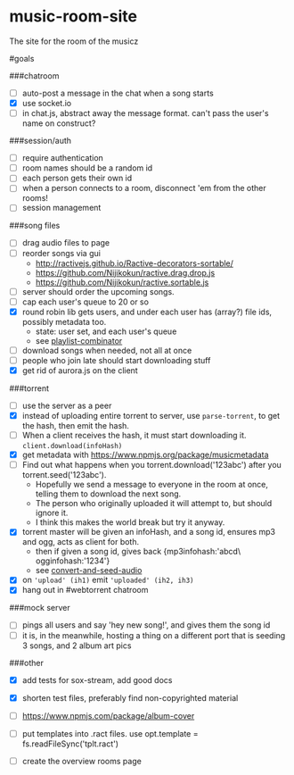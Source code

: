 # music-room-site
The site for the room of the musicz

#goals

###chatroom

- [ ] auto-post a message in the chat when a song starts
- [x] use socket.io
- [ ] in chat.js, abstract away the message format. can't pass the user's name on construct?

###session/auth

- [ ] require authentication
- [ ] room names should be a random id
- [ ] each person gets their own id
- [ ] when a person connects to a room, disconnect \'em from the other rooms!
- [ ] session management

###song files

- [ ] drag audio files to page
- [ ] reorder songs via gui
	- http://ractivejs.github.io/Ractive-decorators-sortable/
	- https://github.com/Nijikokun/ractive.drag.drop.js
	- https://github.com/Nijikokun/ractive.sortable.js
- [ ] server should order the upcoming songs.
- [ ] cap each user\'s queue to 20 or so
- [x] round robin lib gets users, and under each user has (array?) file ids, possibly metadata too.
	- state: user set, and each user\'s queue
	- see [playlist-combinator](https://github.com/ArtskyJ/playlist-combinator)
- [ ] download songs when needed, not all at once
- [ ] people who join late should start downloading stuff
- [x] get rid of aurora.js on the client

###torrent

- [ ] use the server as a peer
- [x] instead of uploading entire torrent to server, use `parse-torrent`, to get the hash, then emit the hash.
- [ ] When a client receives the hash, it must start downloading it. `client.download(infoHash)`
- [x] get metadata with https://www.npmjs.org/package/musicmetadata
- [ ] Find out what happens when you torrent.download(\'123abc\') after you torrent.seed(\'123abc\').
	- Hopefully we send a message to everyone in the room at once, telling them to download the next song.
	- The person who originally uploaded it will attempt to, but should ignore it.
	- I think this makes the world break but try it anyway.
- [x] torrent master will be given an infoHash, and a song id, ensures mp3 and ogg, acts as client for both.
	- then if given a song id, gives back {mp3infohash:\'abcd\ ogginfohash:\'1234\'}
	- see [convert-and-seed-audio](https://github.com/ArtskydJ/convert-and-seed-audio)
- [x] on `'upload' (ih1)` emit `'uploaded' (ih2, ih3)`
- [x] hang out in #webtorrent chatroom

###mock server

- [ ] pings all users and say 'hey new song!', and gives them the song id
- [ ] it is, in the meanwhile, hosting a thing on a different port that is seeding 3 songs, and 2 album art pics

###other

- [x] add tests for sox-stream, add good docs
- [x] shorten test files, preferably find non-copyrighted material
- [ ] https://www.npmjs.com/package/album-cover
- [ ] put templates into .ract files. use opt.template = fs.readFileSync(\'tplt.ract\')
- [ ] create the overview rooms page


